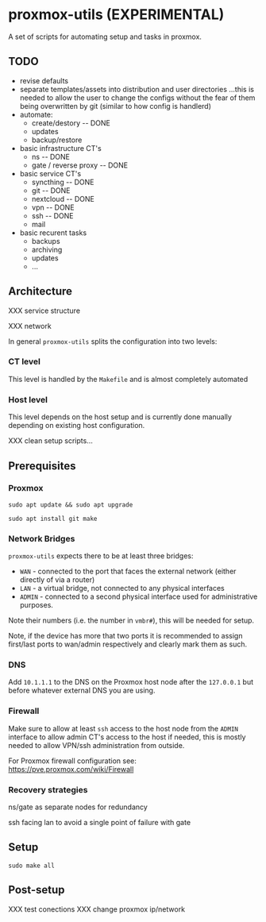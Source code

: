 # proxmox-utils (EXPERIMENTAL)

A set of scripts for automating setup and tasks in proxmox.

## TODO
- revise defaults
- separate templates/assets into distribution and user directories
  ...this is needed to allow the user to change the configs without the 
  fear of them being overwritten by git (similar to how config is handlerd)
- automate:
  - create/destory -- DONE
  - updates
  - backup/restore
- basic infrastructure CT's
  - ns -- DONE
  - gate / reverse proxy -- DONE
- basic service CT's
  - syncthing -- DONE
  - git -- DONE
  - nextcloud -- DONE
  - vpn -- DONE
  - ssh -- DONE
  - mail
- basic recurent tasks
  - backups
  - archiving
  - updates
  - ...


## Architecture

XXX service structure

XXX network

In general `proxmox-utils` splits the configuration into two levels:


### CT level  

This level is handled by the `Makefile` and is almost completely automated


### Host level

This level depends on the host setup and is currently done manually 
depending on existing host configuration.

XXX clean setup scripts...
  


## Prerequisites

### Proxmox

```shell
sudo apt update && sudo apt upgrade
```

```shell
sudo apt install git make 
```


### Network Bridges

`proxmox-utils` expects there to be at least three bridges:
- `WAN` - connected to the port that faces the external network (either 
  directly of via a router)
- `LAN` - a virtual bridge, not connected to any physical interfaces
- `ADMIN` - connected to a second physical interface used for 
  administrative purposes.

Note their numbers (i.e. the number in `vmbr#`), this will be needed for 
setup.

Note, if the device has more that two ports it is recommended to assign 
first/last ports to wan/admin respectively and clearly mark them as such.


### DNS

Add `10.1.1.1` to the DNS on the Proxmox host node after the `127.0.0.1`
but before whatever external DNS you are using.


### Firewall

Make sure to allow at least `ssh` access to the host node from the `ADMIN` 
interface to allow admin CT's access to the host if needed, this is mostly
needed to allow VPN/ssh administration from outside.

For Proxmox firewall configuration see:
https://pve.proxmox.com/wiki/Firewall


### Recovery strategies

ns/gate as separate nodes for redundancy

ssh facing lan to avoid a single point of failure with gate



## Setup

```shell
sudo make all
```


## Post-setup

XXX test conections
XXX change proxmox ip/network




